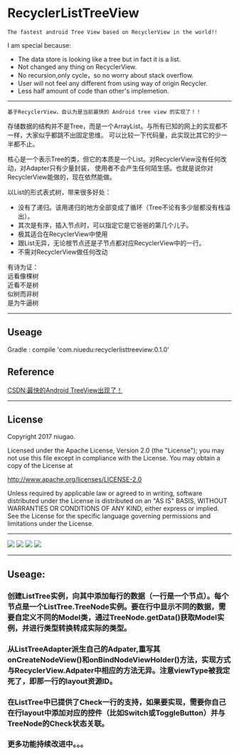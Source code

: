 # RecyclerListTreeView

`The fastest android Tree View based on RecyclerView in the world!!`

I am special because:<br/>
* The data store is looking like a tree but in fact it is a list.<br/>
* Not changed any thing on RecyclerView.<br/>
* No recursion,only cycle，so no worry about stack overflow.<br/>
* User will not feel any different from using way of origin Recycler.<br/>
* Less half amount of code than other's implemetion.<br/>

---

`基于RecyclerView，自认为是当前最快的 Android tree view 的实现了！！`

存储数据的结构并不是Tree，而是一个ArrayList。与所有已知的网上的实现都不一样，大家似乎都跳不出固定思维。
可以比较一下代码量，此实现比其它的少一半都不止。

核心是一个表示Tree的类，但它的本质是一个List。对RecyclerView没有任何改动，对Adapter只有少量封装，
使用者不会产生任何陌生感。也就是说你对RecyclerView能做的，现在依然能做。

以List的形式表式树，带来很多好处：<br/>
* 没有了递归。该用递归的地方全部变成了循环（Tree不论有多少层都没有栈溢出）。<br/>
* 其次是有序，插入节点时，可以指定它是它爸爸的第几个儿子。<br/>
* 极其适合在RecyclerView中使用<br/>
* 跟List无异，无论根节点还是子节点都对应RecyclerView中的一行。<br/>
* 不需对RecyclerView做任何改动<br/>

有诗为证：<br/>
远看像棵树<br/>
近看不是树<br/>
似树而非树<br/>
是为牛逼树<br/>

---

## Useage

Gradle : compile 'com.niuedu:recyclerlisttreeview:0.1.0'

## Reference
[CSDN:最快的Android TreeView出现了！](http://blog.csdn.net/nkmnkm/article/details/78985540)

---

## License

   Copyright 2017 niugao.

Licensed under the Apache License, Version 2.0 (the "License");
you may not use this file except in compliance with the License.
You may obtain a copy of the License at

   http://www.apache.org/licenses/LICENSE-2.0

Unless required by applicable law or agreed to in writing, software
distributed under the License is distributed on an "AS IS" BASIS,
WITHOUT WARRANTIES OR CONDITIONS OF ANY KIND, either express or implied.
See the License for the specific language governing permissions and
limitations under the License.

---

![](https://github.com/niugao/RecyclerListTreeView/blob/master/snapshots/1.png)
![](https://github.com/niugao/RecyclerListTreeView/blob/master/snapshots/2.png)
![](https://github.com/niugao/RecyclerListTreeView/blob/master/snapshots/3.png)
![](https://github.com/niugao/RecyclerListTreeView/blob/master/snapshots/4.png)

---

## Useage:<br/>
### 创建ListTree实例，向其中添加每行的数据（一行是一个节点）。每个节点是一个ListTree.TreeNode实例。要在行中显示不同的数据，需要自定义不同的Model类，通过TreeNode.getData()获取Model实例，并进行类型转换转成实际的类型。
### 从ListTreeAdapter派生自己的Adpater,重写其onCreateNodeView()和onBindNodeViewHolder()方法，实现方式与RecyclerView.Adpater中相应的方法无异。注意viewType被我定死了，即那一行的layout资源ID。
### 在ListTree中已提供了Check一行的支持，如果要实现，需要你自己在行layout中添加对应的控件（比如Switch或ToggleButton）并与TreeNode的Check状态关联。
### 更多功能持续改进中。。。



